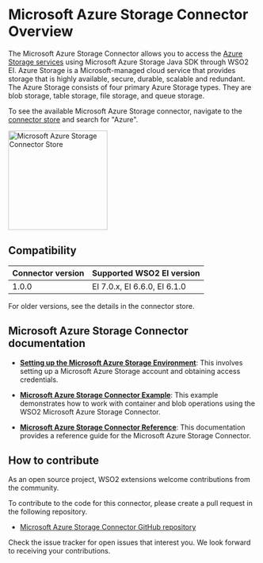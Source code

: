 # Microsoft Azure Storage Connector Overview

The Microsoft Azure Storage Connector allows you to access the [Azure Storage services](https://azure.microsoft.com/en-us/) using Microsoft Azure Storage Java SDK through WSO2 EI. Azure Storage is a Microsoft-managed cloud service that provides storage that is highly available, secure, durable, scalable and redundant. The Azure Storage consists of four primary Azure Storage types. They are blob storage, table storage, file storage, and queue storage.

To see the available Microsoft Azure Storage connector, navigate to the [connector store](https://store.wso2.com/store/assets/esbconnector/list) and search for "Azure".

<img src="../../../../assets/img/connectors/azure-store.png" title="Microsoft Azure Storage Connector Store" width="200" alt="Microsoft Azure Storage Connector Store"/>

## Compatibility

| Connector version | Supported WSO2 EI version |
| ------------- |------------- |
|  1.0.0        |  EI 7.0.x, EI 6.6.0, EI 6.1.0 |

For older versions, see the details in the connector store.

## Microsoft Azure Storage Connector documentation

* **[Setting up the Microsoft Azure Storage Environment](microsoft-azure-storage-configuration.md)**: This involves setting up a Microsoft Azure Storage account and obtaining access credentials.

* **[Microsoft Azure Storage Connector Example](microsoft-azure-storage-connector-example.md)**: This example demonstrates how to work with container and blob operations using the WSO2 Microsoft Azure Storage Connector. 

* **[Microsoft Azure Storage Connector Reference](microsoft-azure-storage-configuration.md)**: This documentation provides a reference guide for the Microsoft Azure Storage Connector.

## How to contribute

As an open source project, WSO2 extensions welcome contributions from the community. 

To contribute to the code for this connector, please create a pull request in the following repository. 

* [Microsoft Azure Storage Connector GitHub repository](https://github.com/wso2-extensions/esb-connector-msazurestorage/)

Check the issue tracker for open issues that interest you. We look forward to receiving your contributions.
